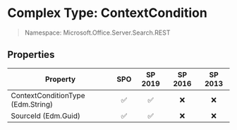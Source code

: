 # Complex Type: ContextCondition

> Namespace: Microsoft.Office.Server.Search.REST

## Properties

Property | SPO | SP 2019 | SP 2016 | SP 2013
----------|:---:|:-------:|:-------:|:-------:
ContextConditionType (Edm.String) | ✅ | ✅ | ❌ | ❌
SourceId (Edm.Guid) | ✅ | ✅ | ❌ | ❌